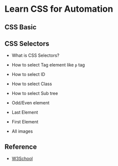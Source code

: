 # Learn CSS for Automation


## CSS Basic


## CSS Selectors

- What is CSS Selectors?

- How to select Tag element like `p` tag
- How to select ID 
- How to select Class
- How to select Sub tree
- Odd/Even element
- Last Element
- First Element
- All images




## Reference

- [ W3School](https://www.w3schools.com/cssref/css_selectors.php)


